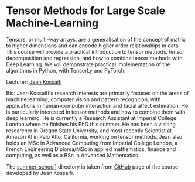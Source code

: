 # Tensor Methods for Large Scale Machine-Learning

Tensors, or multi-way arrays, are a generalisation of the concept of matrix to higher dimensions and can encode higher order relationships in data. This course will provide a practical introduction to tensor methods, tensor decomposition and regression, and how to combine tensor methods with Deep Learning. We will demonstrate practical implementation of the algorithms in Python, with TensorLy and PyTorch.

Lecturer: [Jean Kossaifi](http://jeankossaifi.com/)

Bio: Jean Kossaifi's research interests are primarily focused on the areas of machine learning, computer vision and pattern recognition, with applications in human-computer interaction and facial affect estimation. He is particularly interested in tensor methods and how to combine them with deep learning. He is currently a Research Assistant at Imperial College London where he finishes his PhD this summer. He has been a visiting researcher in Oregon State University, and most recently Scientist at Amazon AI in Palo Alto, California, working on tensor methods. Jean also holds an MSc in Advanced Computing from Imperial College London, a French Engineering Diploma/MSc in applied mathematics, finance and computing, as well as a BSc in Advanced Mathematics.

The [summer-school](https://github.com/kabartay/MLSS-UZH-IFI-2018/tree/master/4a-Tensor-Methods-for-Large-Scale-Machine-Learning/summer-school)] directory is taken from [GitHub](https://github.com/JeanKossaifi/ifi-summer-school/tree/master/notebooks) page of the course developed by Jean Kossaifi.
